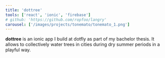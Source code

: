 ```yaml
---
title: 'dottree'
tools: ['react', 'ionic', 'firebase']
# github: 'https://github.com/ropfoo/langry'
carousel: ['/images/projects/tonemato/tonemato_1.png']
---
```


**dottree** is an ionic app I build at dotfly as part of my bachelor thesis.
It allows to collectively water trees in cities during dry summer periods in
a playful way.

